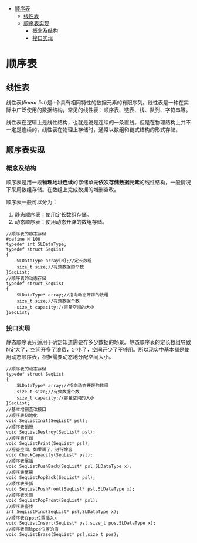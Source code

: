 - [顺序表](#顺序表)
  - [线性表](#线性表)
  - [顺序表实现](#顺序表实现)
    - [概念及结构](#概念及结构)
    - [接口实现](#接口实现)

# 顺序表

## 线性表

线性表(*linear list*)是n个具有相同特性的数据元素的有限序列。线性表是一种在实际中广泛使用的数据结构，常见的线性表：顺序表、链表、栈、队列、字符串等。

线性表在逻辑上是线性结构，也就是说是连续的一条直线。但是在物理结构上并不一定是连续的，线性表在物理上存储时，通常以数组和链式结构的形式存储。

## 顺序表实现

### 概念及结构

顺序表是用一段**物理地址连续**的存储单元**依次存储数据元素**的线性结构，一般情况下采用数组存储。在数组上完成数据的增删查改。

顺序表一般可以分为：
1. 静态顺序表：使用定长数组存储。
2. 动态顺序表：使用动态开辟的数组存储。

```C{.line-numbers}
//顺序表的静态存储
#define N 100
typedef int SLDataType;
typedef struct SeqList
{
    SLDataType array[N];//定长数组
    size_t size;//有效数据的个数
}SeqList;
//顺序表的动态存储
typedef struct SeqList
{
    SLDataType* array;//指向动态开辟的数组
    size_t size;//有效数据个数
    size_t capacity;//容量空间的大小
}SeqList;
```

### 接口实现

静态顺序表只适用于确定知道需要存多少数据的场景。静态顺序表的定长数组导致N定大了，空间开多了浪费，定小了，空间开少了不够用。所以现实中基本都是使用动态顺序表，根据需要动态地分配空间大小。

```C{.line-numbers}
//顺序表的动态存储
typedef struct SeqList
{
    SLDataType* array;//指向动态开辟的数组
    size_t size;//有效数据个数
    size_t capacity;//容量空间的大小
}SeqList;
//基本增删查改接口
//顺序表初始化
void SeqListInit(SeqList* psl);
//顺序表销毁
void SeqListDestroy(SeqList* psl);
//顺序表打印
void SeqListPrint(SeqList* psl);
//检查空间，如果满了，进行增容
void CheckCapacity(SeqList* psl);
//顺序表尾插
void SeqListPushBack(SeqList* psl,SLDataType x);
//顺序表尾删
void SeqListPopBack(SeqList* psl);
//顺序表头插
void SeqListPushFront(SeqList* psl,SLDataType x);
//顺序表头删
void SeqListPopFront(SeqList* psl);
//顺序表查找
int SeqListFind(SeqList* psl,SLDataType x);
//顺序表在pos位置插入x
void SeqListInsert(SeqList* psl,size_t pos,SLDataType x);
//顺序表删除pos位置的值
void SeqListErase(SeqList* psl,size_t pos);
```